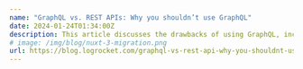 ```yaml
---
name: "GraphQL vs. REST APIs: Why you shouldn’t use GraphQL"
date: 2024-01-24T01:34:00Z
description: This article discusses the drawbacks of using GraphQL, including performance issues, problems with GraphQL schemas, and complex queries.
# image: /img/blog/nuxt-3-migration.png
url: https://blog.logrocket.com/graphql-vs-rest-api-why-you-shouldnt-use-graphql/
---
```

